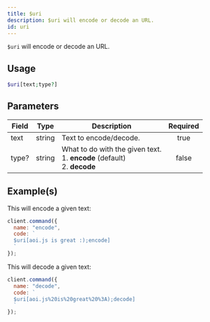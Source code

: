 ```yaml
---
title: $uri
description: $uri will encode or decode an URL.
id: uri
---
```


`$uri` will encode or decode an URL.

## Usage

```php
$uri[text;type?]
```

## Parameters

| Field | Type   | Description                                                                         | Required |
| ----- | ------ | ----------------------------------------------------------------------------------- | :------: |
| text  | string | Text to encode/decode.                                                              |   true   |
| type? | string | What to do with the given text. <br /> 1. **encode** (default) <br /> 2. **decode** |  false   |

## Example(s)

This will encode a given text:

```javascript
client.command({
  name: "encode",
  code: `
  $uri[aoi.js is great :);encode]
  `
});
```

This will decode a given text:

```javascript
client.command({
  name: "decode",
  code: `
  $uri[aoi.js%20is%20great%20%3A);decode]
  `
});
```
